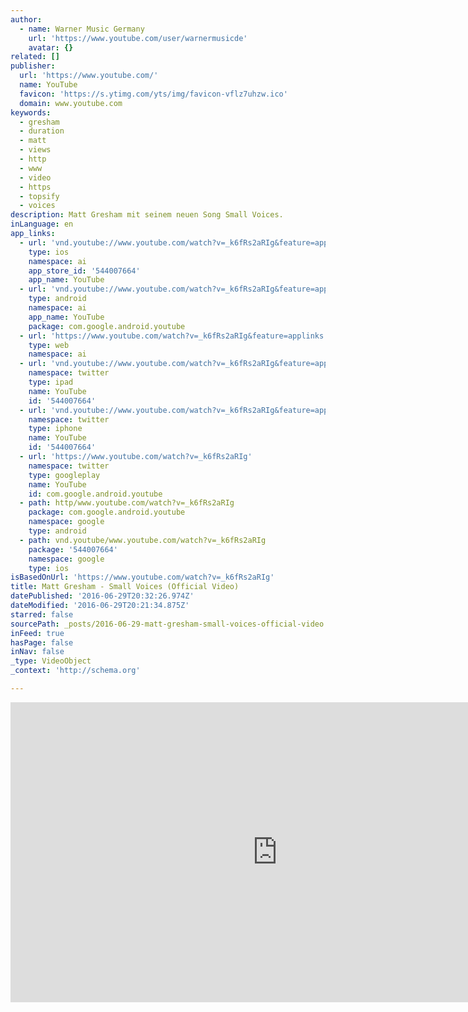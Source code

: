 ```yaml
---
author:
  - name: Warner Music Germany
    url: 'https://www.youtube.com/user/warnermusicde'
    avatar: {}
related: []
publisher:
  url: 'https://www.youtube.com/'
  name: YouTube
  favicon: 'https://s.ytimg.com/yts/img/favicon-vflz7uhzw.ico'
  domain: www.youtube.com
keywords:
  - gresham
  - duration
  - matt
  - views
  - http
  - www
  - video
  - https
  - topsify
  - voices
description: Matt Gresham mit seinem neuen Song Small Voices.
inLanguage: en
app_links:
  - url: 'vnd.youtube://www.youtube.com/watch?v=_k6fRs2aRIg&feature=applinks'
    type: ios
    namespace: ai
    app_store_id: '544007664'
    app_name: YouTube
  - url: 'vnd.youtube://www.youtube.com/watch?v=_k6fRs2aRIg&feature=applinks'
    type: android
    namespace: ai
    app_name: YouTube
    package: com.google.android.youtube
  - url: 'https://www.youtube.com/watch?v=_k6fRs2aRIg&feature=applinks'
    type: web
    namespace: ai
  - url: 'vnd.youtube://www.youtube.com/watch?v=_k6fRs2aRIg&feature=applinks'
    namespace: twitter
    type: ipad
    name: YouTube
    id: '544007664'
  - url: 'vnd.youtube://www.youtube.com/watch?v=_k6fRs2aRIg&feature=applinks'
    namespace: twitter
    type: iphone
    name: YouTube
    id: '544007664'
  - url: 'https://www.youtube.com/watch?v=_k6fRs2aRIg'
    namespace: twitter
    type: googleplay
    name: YouTube
    id: com.google.android.youtube
  - path: http/www.youtube.com/watch?v=_k6fRs2aRIg
    package: com.google.android.youtube
    namespace: google
    type: android
  - path: vnd.youtube/www.youtube.com/watch?v=_k6fRs2aRIg
    package: '544007664'
    namespace: google
    type: ios
isBasedOnUrl: 'https://www.youtube.com/watch?v=_k6fRs2aRIg'
title: Matt Gresham - Small Voices (Official Video)
datePublished: '2016-06-29T20:32:26.974Z'
dateModified: '2016-06-29T20:21:34.875Z'
starred: false
sourcePath: _posts/2016-06-29-matt-gresham-small-voices-official-video.md
inFeed: true
hasPage: false
inNav: false
_type: VideoObject
_context: 'http://schema.org'

---
```

<iframe src="https://cdn.embedly.com/widgets/media.html?src=https%3A%2F%2Fwww.youtube.com%2Fembed%2F_k6fRs2aRIg%3Ffeature%3Doembed&amp;url=http%3A%2F%2Fwww.youtube.com%2Fwatch%3Fv%3D_k6fRs2aRIg&amp;image=https%3A%2F%2Fi.ytimg.com%2Fvi%2F_k6fRs2aRIg%2Fhqdefault.jpg&amp;key=b7d04c9b404c499eba89ee7072e1c4f7&amp;type=text%2Fhtml&amp;schema=youtube" width="854" height="480" scrolling="no" frameborder="0" allowfullscreen="" style=""></iframe>